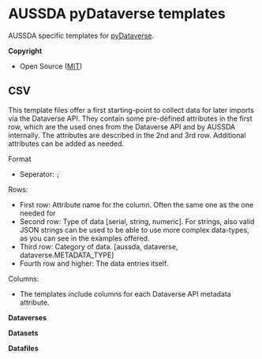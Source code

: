 
# AUSSDA pyDataverse templates

AUSSDA specific templates for [pyDataverse](https://github.com/AUSSDA/pyDataverse).


**Copyright**

* Open Source ([MIT](https://opensource.org/licenses/MIT))

## CSV

This template files offer a first starting-point to collect data for later imports via the Dataverse API. They contain some pre-defined attributes in the first row, which are the used ones from the Dataverse API and by AUSSDA internally. The attributes are described in the 2nd and 3rd row. Additional attributes can be added as needed.

Format
* Seperator: `;`

Rows:
* First row: Attribute name for the column. Often the same one as the one needed for
* Second row: Type of data [serial, string, numeric]. For strings, also valid JSON strings can be used to be able to use more complex data-types, as you can see in the examples offered.
* Third row: Category of data. [aussda, dataverse, dataverse.METADATA_TYPE]
* Fourth row and higher: The data entries itself.

Columns:
* The templates include columns for each Dataverse API metadata attribute.

**Dataverses**

**Datasets**

**Datafiles**
